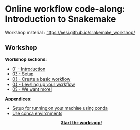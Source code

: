 # Online workflow code-along: Introduction to Snakemake

Workshop material : https://nesi.github.io/snakemake_workshop/

## Workshop

**Workshop sections:**

- [01 - Introduction](https://nesi.github.io/snakemake_workshop/workshop_material/01_introduction/)
- [02 - Setup](https://nesi.github.io/snakemake_workshop/workshop_material/02_setup/)
- [03 - Create a basic workflow](https://nesi.github.io/snakemake_workshop/workshop_material/03_create_a_basic_workflow/)
- [04 - Leveling up your workflow](https://nesi.github.io/snakemake_workshop/workshop_material/04_leveling_up_your_workflow/)
- [05 - We want more!](https://nesi.github.io/snakemake_workshop/workshop_material/05_we_want_more/)


**Appendices:**

- [Setup for running on your machine using conda](https://nesi.github.io/snakemake_workshop/workshop_material/supplementary/99_appendix_setup_on_your_machine/)
- [Use conda environments](https://nesi.github.io/snakemake_workshop/workshop_material/supplementary/99_appendix_use_conda_environments/)

<p align="center"><b><a href="https://nesi.github.io/snakemake_workshop/workshop_material/01_introduction.html">Start the workshop!</a>
